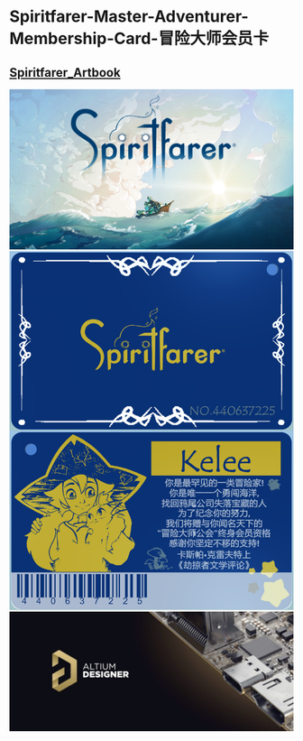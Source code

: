 # Spiritfarer-Master-Adventurer-Membership-Card-冒险大师会员卡  
## [Spiritfarer_Artbook](https://drive.google.com/file/d/1uYKyA16bKVpDrRYAHJ3o3CRHqU-pQCLg/view?usp=sharing)  
![cover](https://github.com/LZH-ang/Spiritfarer-Master-Adventurer-Membership-Card/blob/main/IMAGE/SpiritfarerLaunch_HERO.jpg)  
![card](https://github.com/LZH-ang/Spiritfarer-Master-Adventurer-Membership-Card/blob/main/%E5%86%92%E9%99%A9%E5%A4%A7%E5%B8%88%E4%BC%9A%E5%91%98%E5%8D%A1.png)  
![ad](https://github.com/LZH-ang/Spiritfarer-Master-Adventurer-Membership-Card/blob/main/IMAGE/Altium-designer-logo-1-1170x494.jpg) 
